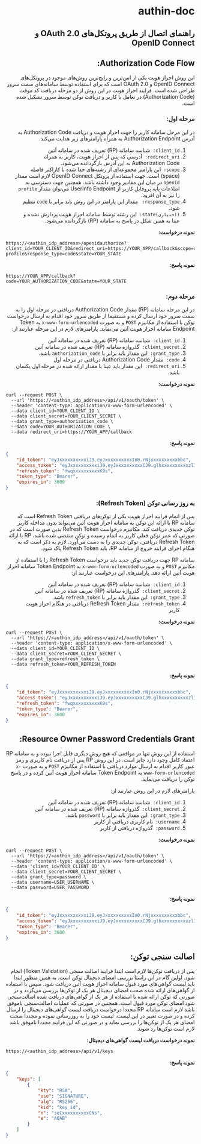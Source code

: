 **<h1 dir="rtl">authin-doc</h1>**
<h2 dir="rtl">راهنمای اتصال از طریق پروتکل‌های OAuth 2.0 و OpenID Connect</h2>

<h2 dir="rtl">Authorization Code Flow:</h2>
<p dir="rtl">این روش احراز هویت یکی از امن‌ترین و رایج‌ترین روش‌های موجود در پروتکل‌های OpenID Connect و OAuth 2.0 است که برای استفاده توسط سامانه‌های سمت سرور طراحی شده است. فرایند احراز هویت در این روش از دو مرحله دریافت کد موقت (Authorization Code) در تعامل با کاربر و دریافت توکن توسط سرور تشکیل شده است.</p>

<h3 dir="rtl">مرحله اول:</h3>
<p dir="rtl">در این مرحل سامانه کاربر را جهت احراز هویت و دریافت Authorization Code به آدرس Authorization Endpoint به همراه پارامترهای زیر هدایت می‌کند.</p>
<ol dir="rtl">
	<li><code>client_id: </code>شناسه سامانه (RP) تعریف شده در سامانه آتین</li>
	<li><code>redirect_uri: </code>آدرسی که پس از احراز هویت، کاربر به همراه Authorization Code به این آدرس بازگردانده می‌شود.</li>
	<li><code>scope: </code>این پارامتر مجموعه‌ای از رشته‌های جدا شده با کاراکتر فاصله (space) است. جهت استفاده از پروتکل OpenID Connect لازم است مقدار <code>openid</code> در میان این مقادیر وجود داشته باشد. همچنین جهت دسترسی به اطلاعات پایه پروفایل کاربر از UserInfo Endpoint می‌توان مقدار <code>profile</code> را نیز به آن افزود.</li>
	<li><code>response_type: </code> مقدار این پارامتر در این روش باید برابر با <code>code</code> تنظیم شود.</li>
	<li><code>(اختیاری)state: </code>این رشته توسط سامانه احراز هویت پردازش نشده و عینا به همین شکل در پاسخ به سامانه (RP) بازگردانده می‌شود.</li>
</ol>

**<p dir="rtl">نمونه درخواست:</p>**

```
https://<authin_idp_address>/openidauthorize?client_id=YOUR_CLIENT_ID&redirect_uri=https://YOUR_APP/callback&scope=openid profile&response_type=code&state=YOUR_STATE
```

**<p dir="rtl">نمونه پاسخ:</p>**

```
https://YOUR_APP/callback?code=YOUR_AUTHORIZATION_CODE&state=YOUR_STATE
```

<h3 dir="rtl">مرحله دوم:</h3>
<p dir="rtl">در این مرحله سامانه (RP) مقدار Authorization Code دریافتی در مرحله اول را به سمت سرور خود ارسال کرده و مستقیما از طریق سرور خود اقدام به ارسال درخواست توکن با استفاده از مکانیزم <code>POST</code> و به صورت <code>x-www-form-urlencoded</code> به Token Endpoint سامانه احراز هویت آتین می‌نماید. پارامترهای لازم در این مرحله عبارتند از:</p>
<ol dir="rtl">
	<li><code>client_id: </code>شناسه سامانه (RP) تعریف شده در سامانه آتین</li>
	<li><code>client_secret: </code>گذرواژه سامانه (RP) تعریف شده در سامانه آتین</li>
	<li><code>grant_type: </code>این مقدار باید برابر با <code>authorization_code</code> باشد.</li>
	<li><code>code: </code>مقدار Authorization Code دریافتی در مرحله اول</li>
	<li><code>redirect_uri: </code>این مقدار باید عینا با مقدار ارائه شده در مرحله اول یکسان باشد.</li>
</ol>

**<p dir="rtl">نمونه درخواست:</p>**

```
curl --request POST \
  --url 'https://<authin_idp_address>/api/v1/oauth/token' \
  --header 'content-type: application/x-www-form-urlencoded' \
  --data client_id=YOUR_CLIENT_ID \
  --data client_secret=YOUR_CLIENT_SECRET \
  --data grant_type=authorization_code \
  --data code=YOUR_AUTHORIZATION_CODE \
  --data redirect_uri=https://YOUR_APP/callback
```

**<p dir="rtl">نمونه پاسخ:</p>**

```json
{
    "id_token": "eyJxxxxxxxxxxiJ9.eyJxxxxxxxxxxIn0.rNjxxxxxxxxxxbbc",
    "access_token": "eyJxxxxxxxxxxiJ9.eyJxxxxxxxxxxCJ9.glhxxxxxxxxxxzlI",
    "refresh_token": "fwqxxxxxxxxxxK9s",
    "token_type": "Bearer",
    "expires_in": 3600
}
```

<h3 dir="rtl">به روز رسانی توکن (Refresh Token):</h3>
<p dir="rtl">پس  از اتمام فرایند احراز هویت یکی از توکن‌های دریافتی Refresh Token است که سامانه RP با ارائه این توکن به سامانه احراز هویت آتین می‌تواند بدون مداخله کاربر توکن جدیدی دریافت کند. مکانیزم درخواست Refresh Token بدین صورت است که در صورتی که عمر توکن فعلی کاربر به اتمام رسیده و توکن منقضی شده باشد،  RP با ارائه Refresh Token دریافتی، توکن جدیدی را به دست می‌آورد. لازم به ذکر است که به هنگام اجرای قرایند خروج از سامانه RP، باید Refresh Token  پاک شود.</p>
<p dir="rtl">سامانه RP جهت دریافت توکن جدید باید درخواست Refresh Token را با استفاده از مکانیزم <code>POST</code> و به صورت <code>x-www-form-urlencoded</code> به Token Endpoint سامانه احراز هویت آتین ارائه دهد. پارامترهای این درخواست عبارتند  از:</p>
<ol dir="rtl">
	<li><code>client_id: </code>شناسه سامانه (RP) تعریف شده در سامانه آتین</li>
	<li><code>client_secret: </code>گذرواژه سامانه (RP) تعریف شده در سامانه آتین</li>
	<li><code>grant_type: </code>این مقدار باید برابر با <code>refresh_token</code> باشد.</li>
	<li><code>refresh_token: </code>مقدار Refresh Token دریافتی در هنگام احراز هویت کاربر</li>
</ol>

**<p dir="rtl">نمونه درخواست:</p>**

```
curl --request POST \
  --url 'https://<authin_idp_address>/api/v1/oauth/token' \
  --header 'content-type: application/x-www-form-urlencoded' \
  --data client_id=YOUR_CLIENT_ID \
  --data client_secret=YOUR_CLIENT_SECRET \
  --data grant_type=refresh_token \
  --data refresh_token=YOUR_REFRESH_TOKEN
```

**<p dir="rtl">نمونه پاسخ:</p>**

```json
{
    "id_token": "eyJxxxxxxxxxxiJ9.eyJxxxxxxxxxxIn0.rNjxxxxxxxxxxbbc",
    "access_token": "eyJxxxxxxxxxxiJ9.eyJxxxxxxxxxxCJ9.glhxxxxxxxxxxzlI",
    "refresh_token": "fwqxxxxxxxxxxK9s",
    "token_type": "Bearer",
    "expires_in": 3600
}
```

<h2 dir="rtl">Resource Owner Password Credentials Grant:</h2>
<p dir="rtl">استفاده از این روش تنها در مواقعی که هیچ روش دیگری قابل اجرا نبوده و به سامانه RP اعتماد کامل وجود دارد جایز است. در این روش RP پس از دریافت نام کاربری و رمز عبور کاربر اقدام به ارسال موارد دریافتی  با استفاده از مکانیزم <code>POST</code>  و به صورت <code>x-www-form-urlencoded</code>  به Token Endpoint سامانه احراز هویت آتین کرده و در پاسخ توکن را دریافت می‌نماید.</p>
<p dir="rtl">پارامترهای لازم در این روش عبارتند از:</p>
<ol dir="rtl">
	<li><code>client_id: </code>شناسه سامانه (RP) تعریف شده در سامانه آتین</li>
	<li><code>client_secret: </code>گذرواژه سامانه (RP) تعریف شده در سامانه آتین</li>
	<li><code>grant_type: </code>این مقدار باید برابر با <code>password</code> باشد.</li>
	<li><code>username: </code>نام کاربری دریافتی از کاربر</li>
	<li><code>password: </code>گذرواژه دریافتی از کاربر</li>
</ol>

**<p dir="rtl">نمونه درخواست:</p>**

```
curl --request POST \
  --url 'https://<authin_idp_address>/api/v1/oauth/token' \
  --header 'content-type: application/x-www-form-urlencoded' \
  --data 'client_id=YOUR_CLIENT_ID' \
  --data client_secret=YOUR_CLIENT_SECRET \
  --data grant_type=password \
  --data username=USER_USERNAME \
  --data password=USER_PASSWORD
```

**<p dir="rtl">نمونه پاسخ:</p>**

```json
{
    "id_token": "eyJxxxxxxxxxxiJ9.eyJxxxxxxxxxxIn0.rNjxxxxxxxxxxbbc",
    "access_token": "eyJxxxxxxxxxxiJ9.eyJxxxxxxxxxxCJ9.glhxxxxxxxxxxzlI",
    "token_type": "Bearer",
    "expires_in": 3600
}
```

<h2 dir="rtl">اصالت سنجی توکن:</h2>
<p dir="rtl">پس از دریافت توکن‌ها لازم است ابتدا فرایند اصالت سنجی (Token Validation) انجام شود.  اولین گام در این راستا بررسی امضای دیجیتال توکن است. به همین منظور ابتدا باید لیست گواهی‌های مورد قبول سامانه احراز هویت آتین دریافت شود. سپس با استفاده از گواهی‌های ارائه شده صحت امضای دیجیتال هر یک از توکن‌ها بررسی می‌گردد و در صورتی که توکن ارائه شده با استفاده از هر یک از گواهی‌های دریافت شده اصالت‌سنجی شود امضای توکن مورد قبول است.  همچنین در صورتی که عملیات اصالت‌سنجی ناموفق باشد لازم است سامانه RP مجددا درخواست دریافت لیست گواهی‌های دیجیتال را ارسال کرده و در صورت تغییر در این لیست، لیست خود را به روزرسانی نموده و مجددا صحت امضای هر یک از توکن‌ها را بررسی نماید و در صورتی که این فرایند مجددا ناموفق باشد لازم است توکن‌ها رد شوند.</p>

**<p dir="rtl">نمونه درخواست دریافت لیست گواهی‌های دیجیتال:</p>**
```
https://<authin_idp_address>/api/v1/keys
```

**<p dir="rtl">نمونه پاسخ:</p>**
```json
{
    "keys": [
        {
            "kty": "RSA",
            "use": "SIGNATURE",
            "alg": "RS256",
            "kid": "key_id",
            "n": "seCxxxxxxxxxxCNs",
            "e": "AQAB"
        }
    ]
}
```